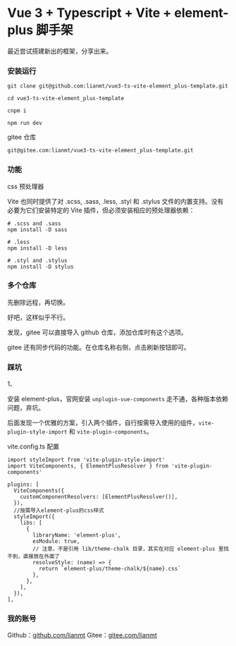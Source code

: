 # Vue 3 + Typescript + Vite + element-plus 脚手架

最近尝试搭建新出的框架，分享出来。

### 安装运行

```
git clone git@github.com:lianmt/vue3-ts-vite-element_plus-template.git

cd vue3-ts-vite-element_plus-template

cnpm i

npm run dev
```

gitee 仓库
```
git@gitee.com:lianmt/vue3-ts-vite-element_plus-template.git
```

### 功能

css 预处理器

 Vite 也同时提供了对 .scss, .sass, .less, .styl 和 .stylus 文件的内置支持。没有必要为它们安装特定的 Vite 插件，但必须安装相应的预处理器依赖：

 ```
# .scss and .sass
npm install -D sass

# .less
npm install -D less

# .styl and .stylus
npm install -D stylus
```

### 多个仓库

先删除远程，再切换。

好吧，这样似乎不行。

发现，gitee 可以直接导入 github 仓库，添加仓库时有这个选项。

gitee 还有同步代码的功能。在仓库名称右侧，点击刷新按钮即可。

### 踩坑

1、

安装 element-plus，官网安装 `unplugin-vue-components` 走不通，各种版本依赖问题，弃坑。

后面发现一个优雅的方案，引入两个插件，自行按需导入使用的组件，`vite-plugin-style-import` 和 `vite-plugin-components`。

vite.config.ts 配置

```
import styleImport from 'vite-plugin-style-import'
import ViteComponents, { ElementPlusResolver } from 'vite-plugin-components'

plugins: [
  ViteComponents({
    customComponentResolvers: [ElementPlusResolver()],
  }),
  //按需导入element-plus的css样式
  styleImport({
    libs: [
      {
        libraryName: 'element-plus',
        esModule: true,
        // 注意，不是引用 lib/theme-chalk 目录，其实在对应 element-plus 里找不到，直接放在外面了
        resolveStyle: (name) => {
          return `element-plus/theme-chalk/${name}.css`
        },
      },
    ],
  }),
],
```

### 我的账号

Github：[github.com/lianmt](https://github.com/lianmt)
Gitee：[gitee.com/lianmt](https://gitee.com/lianmt)
